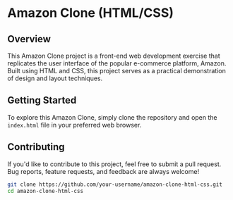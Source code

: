 # Amazon Clone (HTML/CSS)

## Overview

This Amazon Clone project is a front-end web development exercise that replicates the user interface of the popular e-commerce platform, Amazon. Built using HTML and CSS, this project serves as a practical demonstration of design and layout techniques.

## Getting Started

To explore this Amazon Clone, simply clone the repository and open the `index.html` file in your preferred web browser.

## Contributing

If you'd like to contribute to this project, feel free to submit a pull request. Bug reports, feature requests, and feedback are always welcome!

```bash
git clone https://github.com/your-username/amazon-clone-html-css.git
cd amazon-clone-html-css
